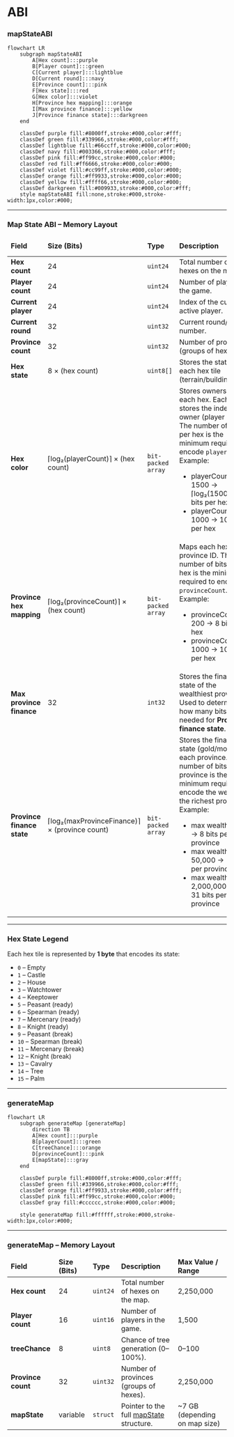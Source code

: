 # ABI

### mapStateABI

```mermaid
flowchart LR
    subgraph mapStateABI
        A[Hex count]:::purple
        B[Player count]:::green
        C[Current player]:::lightblue
        D[Current round]:::navy
        E[Province count]:::pink
        F[Hex state]:::red
        G[Hex color]:::violet
        H[Province hex mapping]:::orange
        I[Max province finance]:::yellow
        J[Province finance state]:::darkgreen
    end

    classDef purple fill:#8000ff,stroke:#000,color:#fff;
    classDef green fill:#339966,stroke:#000,color:#fff;
    classDef lightblue fill:#66ccff,stroke:#000,color:#000;
    classDef navy fill:#003366,stroke:#000,color:#fff;
    classDef pink fill:#ff99cc,stroke:#000,color:#000;
    classDef red fill:#ff6666,stroke:#000,color:#000;
    classDef violet fill:#cc99ff,stroke:#000,color:#000;
    classDef orange fill:#ff9933,stroke:#000,color:#000;
    classDef yellow fill:#ffff66,stroke:#000,color:#000;
    classDef darkgreen fill:#009933,stroke:#000,color:#fff;
    style mapStateABI fill:none,stroke:#000,stroke-width:1px,color:#000;
```

---

### Map State ABI – Memory Layout

<table>
  <thead>
    <tr>
      <td><b>Field</b></td>
      <td><b>Size (Bits)</b></td>
      <td><b>Type</b></td>
      <td><b>Description</b></td>
      <td><b>Max Value / Range</b></td>
    </tr>
  </thead>
  <tbody>
    <tr>
      <td><b>Hex count</b></td>
      <td>24</td>
      <td><code>uint24</code></td>
      <td>Total number of hexes on the map.</td>
      <td>2,250,000</td>
    </tr>
    <tr>
      <td><b>Player count</b></td>
      <td>24</td>
      <td><code>uint24</code></td>
      <td>Number of players in the game.</td>
      <td>1,500</td>
    </tr>
    <tr>
      <td><b>Current player</b></td>
      <td>24</td>
      <td><code>uint24</code></td>
      <td>Index of the currently active player.</td>
      <td>1,500</td>
    </tr>
    <tr>
      <td><b>Current round</b></td>
      <td>32</td>
      <td><code>uint32</code></td>
      <td>Current round/turn number.</td>
      <td>4,294,967,295</td>
    </tr>
    <tr>
      <td><b>Province count</b></td>
      <td>32</td>
      <td><code>uint32</code></td>
      <td>Number of provinces (groups of hexes).</td>
      <td>2,250,000</td>
    </tr>
    <tr>
      <td><b>Hex state</b></td>
      <td>8 × (hex count)</td>
      <td><code>uint8[]</code></td>
      <td>Stores the state of each hex tile (terrain/building/unit).</td>
      <td>2,250,000 bytes</td>
    </tr>
    <tr>
      <td><b>Hex color</b></td>
      <td>⌈log₂(playerCount)⌉ × (hex count)</td>
      <td><code>bit-packed array</code></td>
      <td>
        Stores ownership of each hex.  
        Each hex stores the index of its owner (player ID).  
        The number of bits per hex is the minimum required to encode <code>playerCount</code>.  
        Example:  
        <ul>
          <li>playerCount = 1500 → ⌈log₂(1500)⌉ = 11 bits per hex</li>
          <li>playerCount = 1000 → 10 bits per hex</li>
        </ul>
      </td>
      <td>Dynamic (depends on player count)</td>
    </tr>
    <tr>
      <td><b>Province hex mapping</b></td>
      <td>⌈log₂(provinceCount)⌉ × (hex count)</td>
      <td><code>bit-packed array</code></td>
      <td>
        Maps each hex to a province ID.  
        The number of bits per hex is the minimum required to encode <code>provinceCount</code>.  
        Example:  
        <ul>
          <li>provinceCount = 200 → 8 bits per hex</li>
          <li>provinceCount = 1000 → 10 bits per hex</li>
        </ul>
      </td>
      <td>Dynamic (depends on province count)</td>
    </tr>
    <tr>
      <td><b>Max province finance</b></td>
      <td>32</td>
      <td><code>int32</code></td>
      <td>
        Stores the financial state of the wealthiest province.  
        Used to determine how many bits are needed for <b>Province finance state</b>.
      </td>
      <td>-2,147,483,648 → 2,147,483,647</td>
    </tr>
    <tr>
      <td><b>Province finance state</b></td>
      <td>⌈log₂(maxProvinceFinance)⌉ × (province count)</td>
      <td><code>bit-packed array</code></td>
      <td>
        Stores the financial state (gold/money) of each province.  
        The number of bits per province is the minimum required to encode the wealth of the richest province.  
        Example:  
        <ul>
          <li>max wealth = 200 → 8 bits per province</li>
          <li>max wealth = 50,000 → 16 bits per province</li>
          <li>max wealth = 2,000,000,000 → 31 bits per province</li>
        </ul>
      </td>
      <td>Dynamic (depends on richest province)</td>
    </tr>
  </tbody>
</table>

---

### Hex State Legend

Each hex tile is represented by **1 byte** that encodes its state:


- `0` – Empty  
- `1` – Castle  
- `2` – House  
- `3` – Watchtower  
- `4` – Keeptower  
- `5` – Peasant (ready)  
- `6` – Spearman (ready)  
- `7` – Mercenary (ready)  
- `8` – Knight (ready)  
- `9` – Peasant (break)  
- `10` – Spearman (break)  
- `11` – Mercenary (break)  
- `12` – Knight (break)  
- `13` – Cavalry  
- `14` – Tree
- `15` – Palm  

---

### generateMap

```mermaid
flowchart LR
    subgraph generateMap [generateMap]
        direction TB
        A[Hex count]:::purple
        B[playerCount]:::green
        C[treeChance]:::orange
        D[provinceCount]:::pink
        E[mapState]:::gray
    end

    classDef purple fill:#8000ff,stroke:#000,color:#fff;
    classDef green fill:#339966,stroke:#000,color:#fff;
    classDef orange fill:#ff9933,stroke:#000,color:#fff;
    classDef pink fill:#ff99cc,stroke:#000,color:#000;
    classDef gray fill:#cccccc,stroke:#000,color:#000;

    style generateMap fill:#ffffff,stroke:#000,stroke-width:1px,color:#000;
```

---

### generateMap – Memory Layout

<table>
  <thead>
    <tr>
      <td><b>Field</b></td>
      <td><b>Size (Bits)</b></td>
      <td><b>Type</b></td>
      <td><b>Description</b></td>
      <td><b>Max Value / Range</b></td>
    </tr>
  </thead>
  <tbody>
    <tr>
      <td><b>Hex count</b></td>
      <td>24</td>
      <td><code>uint24</code></td>
      <td>Total number of hexes on the map.</td>
      <td>2,250,000</td>
    </tr>
    <tr>
      <td><b>Player count</b></td>
      <td>16</td>
      <td><code>uint16</code></td>
      <td>Number of players in the game.</td>
      <td>1,500</td>
    </tr>
    <tr>
      <td><b>treeChance</b></td>
      <td>8</td>
      <td><code>uint8</code></td>
      <td>Chance of tree generation (0–100%).</td>
      <td>0–100</td>
    </tr>
    <tr>
      <td><b>Province count</b></td>
      <td>32</td>
      <td><code>uint32</code></td>
      <td>Number of provinces (groups of hexes).</td>
      <td>2,250,000</td>
    </tr>
    <tr>
      <td><b>mapState</b></td>
      <td>variable</td>
      <td><code>struct</code></td>
      <td>Pointer to the full <a href="#mapstateabi">mapState</a> structure.</td>
      <td>~7 GB (depending on map size)</td>
    </tr>
  </tbody>
</table>